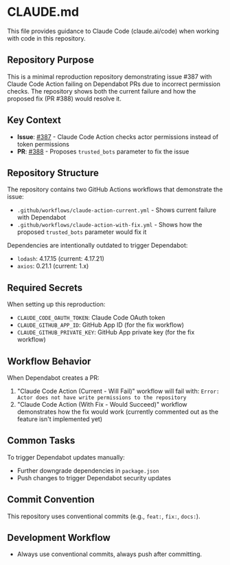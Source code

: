 # CLAUDE.md

This file provides guidance to Claude Code (claude.ai/code) when working with code in this repository.

## Repository Purpose

This is a minimal reproduction repository demonstrating issue #387 with Claude Code Action failing on Dependabot PRs due to incorrect permission checks. The repository shows both the current failure and how the proposed fix (PR #388) would resolve it.

## Key Context

- **Issue**: [#387](https://github.com/anthropics/claude-code-action/issues/387) - Claude Code Action checks actor permissions instead of token permissions
- **PR**: [#388](https://github.com/anthropics/claude-code-action/pull/388) - Proposes `trusted_bots` parameter to fix the issue

## Repository Structure

The repository contains two GitHub Actions workflows that demonstrate the issue:

- `.github/workflows/claude-action-current.yml` - Shows current failure with Dependabot
- `.github/workflows/claude-action-with-fix.yml` - Shows how the proposed `trusted_bots` parameter would fix it

Dependencies are intentionally outdated to trigger Dependabot:

- `lodash`: 4.17.15 (current: 4.17.21)
- `axios`: 0.21.1 (current: 1.x)

## Required Secrets

When setting up this reproduction:

- `CLAUDE_CODE_OAUTH_TOKEN`: Claude Code OAuth token
- `CLAUDE_GITHUB_APP_ID`: GitHub App ID (for the fix workflow)
- `CLAUDE_GITHUB_PRIVATE_KEY`: GitHub App private key (for the fix workflow)

## Workflow Behavior

When Dependabot creates a PR:

1. "Claude Code Action (Current - Will Fail)" workflow will fail with: `Error: Actor does not have write permissions to the repository`
2. "Claude Code Action (With Fix - Would Succeed)" workflow demonstrates how the fix would work (currently commented out as the feature isn't implemented yet)

## Common Tasks

To trigger Dependabot updates manually:

- Further downgrade dependencies in `package.json`
- Push changes to trigger Dependabot security updates

## Commit Convention

This repository uses conventional commits (e.g., `feat:`, `fix:`, `docs:`).

## Development Workflow

- Always use conventional commits, always push after committing.
